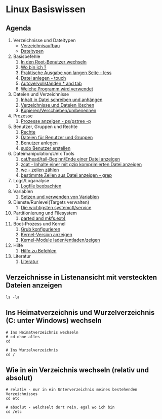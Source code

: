# Linux Basiswissen 

## Agenda 

  1. Verzeichnisse und Dateitypen 
     * [Verzeichnisaufbau](verzeichnisaufbau.md)
     * [Dateitypen](dateitypen.md) 
  1. Basisbefehle
     1. [In den Root-Benutzer wechseln](sudo.md)  
     1. [Wo bin ich ?](pwd.md)
     1. [Praktische Ausgabe von langen Seite - less](less.md) 
     1. [Datei anlegen - touch](touch.md)
     1. [Autovervollständen * and tab](autocomplete.md) 
     1. [Welche Programm wird verwendet](which.md)
  1. Dateien und Verzeichnisse
     1. [Inhalt in Datei schreiben und anhängen](file-write-append.md)
     1. [Verzeichnisse und Dateien löschen](file-dir-delete.md)
     1. [Kopieren/Verschieben/umbenennen](file-rename-copy-move.md) 
  1. Prozesse 
     1. [Prozesse anzeigen - ps/pstree -p](prozesse.md)
  1. Benutzer, Gruppen und Rechte 
     1. [Rechte](rechte.md) 
     1. [Dateien für Benutzer und Gruppen](files-users-groups.md) 
     1. [Benutzer anlegen](create-users.md) 
     1. [sudo Benutzer erstellen](mod-user-sudo.md) 
  1. Dateimanipulation/Unix Tools
     1. [cat/head/tail-Beginn/Ende einer Datei anzeigen](cat-head.md)
     1. [zcat - Inhalte einer mit gzip komprimierten Datei anzeigen](zcat.md)
     1. [wc - zeilen zählen](wc.md)
     1. [bestimmte Zeilen aus Datei anzeigen - grep](grep.md)
  1. Logs/Loganalyse
     1. [Logfile beobachten](tailf.md)
  1. Variablen
     1. [Setzen und verwenden von Variablen](variables.md) 
  1. Dienste/Runlevel(Targets verwalten) 
     1. [Die wichtigsten systemctl/service](systemctl-service.md)
  1. Partitionierung und Filesystem
     1. [parted and mkfs.ext4](parted-mkfs.md)
  1. Boot-Prozess und Kernel 
     1. [Grub konfigurieren](grub.md)
     1. [Kernel-Version anzeigen](kernel-version.md) 
     1. [Kernel-Module laden/entladen/zeigen](kernel-modules.md) 
  1. Hilfe 
     1. [Hilfe zu Befehlen](help.md)
  1. Literatur 
     1. [Literatur](literatur.md) 

## Verzeichnisse in Listenansicht mit versteckten Dateien anzeigen

```
ls -la 
```

## Ins Heimatverzeichnis und Wurzelverzeichnis (C: unter Windows) wechseln 

```
# Ins Heimatverzeichnis wechseln 
# cd ohne alles 
cd 

# Ins Wurzelverzeichnis 
cd / 
```

## Wie in ein Verzeichnis wechseln (relativ und absolut) 

```
# relativ - nur in ein Unterverzeichnis meines bestehenden Verzeichnisses
cd etc 

# absolut - welchselt dort rein, egal wo ich bin 
cd /etc 
```

